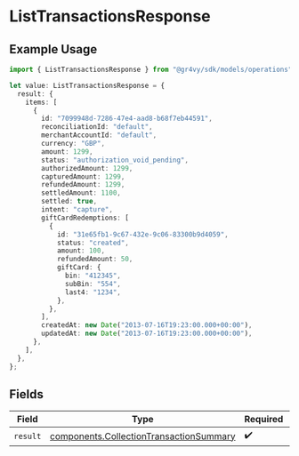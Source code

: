 # ListTransactionsResponse

## Example Usage

```typescript
import { ListTransactionsResponse } from "@gr4vy/sdk/models/operations";

let value: ListTransactionsResponse = {
  result: {
    items: [
      {
        id: "7099948d-7286-47e4-aad8-b68f7eb44591",
        reconciliationId: "default",
        merchantAccountId: "default",
        currency: "GBP",
        amount: 1299,
        status: "authorization_void_pending",
        authorizedAmount: 1299,
        capturedAmount: 1299,
        refundedAmount: 1299,
        settledAmount: 1100,
        settled: true,
        intent: "capture",
        giftCardRedemptions: [
          {
            id: "31e65fb1-9c67-432e-9c06-83300b9d4059",
            status: "created",
            amount: 100,
            refundedAmount: 50,
            giftCard: {
              bin: "412345",
              subBin: "554",
              last4: "1234",
            },
          },
        ],
        createdAt: new Date("2013-07-16T19:23:00.000+00:00"),
        updatedAt: new Date("2013-07-16T19:23:00.000+00:00"),
      },
    ],
  },
};
```

## Fields

| Field                                                                                              | Type                                                                                               | Required                                                                                           | Description                                                                                        |
| -------------------------------------------------------------------------------------------------- | -------------------------------------------------------------------------------------------------- | -------------------------------------------------------------------------------------------------- | -------------------------------------------------------------------------------------------------- |
| `result`                                                                                           | [components.CollectionTransactionSummary](../../models/components/collectiontransactionsummary.md) | :heavy_check_mark:                                                                                 | N/A                                                                                                |